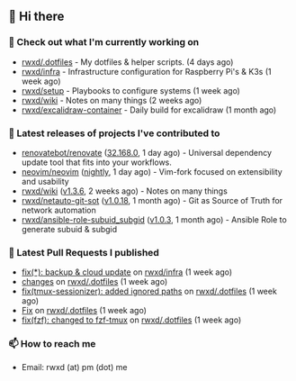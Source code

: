 ## 👋 Hi there

### 👷 Check out what I'm currently working on


- [rwxd/.dotfiles](https://github.com/rwxd/.dotfiles) - My dotfiles &amp; helper scripts. (4 days ago)
- [rwxd/infra](https://github.com/rwxd/infra) - Infrastructure configuration for Raspberry Pi&#39;s &amp; K3s (1 week ago)
- [rwxd/setup](https://github.com/rwxd/setup) - Playbooks to configure systems (1 week ago)
- [rwxd/wiki](https://github.com/rwxd/wiki) - Notes on many things (2 weeks ago)
- [rwxd/excalidraw-container](https://github.com/rwxd/excalidraw-container) - Daily build for excalidraw (1 month ago)

### 🔭 Latest releases of projects I've contributed to


- [renovatebot/renovate](https://github.com/renovatebot/renovate) ([32.168.0](https://github.com/renovatebot/renovate/releases/tag/32.168.0), 1 day ago) - Universal dependency update tool that fits into your workflows.
- [neovim/neovim](https://github.com/neovim/neovim) ([nightly](https://github.com/neovim/neovim/releases/tag/nightly), 1 day ago) - Vim-fork focused on extensibility and usability
- [rwxd/wiki](https://github.com/rwxd/wiki) ([v1.3.6](https://github.com/rwxd/wiki/releases/tag/v1.3.6), 2 weeks ago) - Notes on many things
- [rwxd/netauto-git-sot](https://github.com/rwxd/netauto-git-sot) ([v1.0.18](https://github.com/rwxd/netauto-git-sot/releases/tag/v1.0.18), 1 month ago) - Git as Source of Truth for network automation
- [rwxd/ansible-role-subuid_subgid](https://github.com/rwxd/ansible-role-subuid_subgid) ([v1.0.3](https://github.com/rwxd/ansible-role-subuid_subgid/releases/tag/v1.0.3), 1 month ago) - Ansible Role to generate subuid &amp; subgid

### 🔨 Latest Pull Requests I published


- [fix(*): backup &amp; cloud update](https://github.com/rwxd/infra/pull/64) on [rwxd/infra](https://github.com/rwxd/infra) (1 week ago)
- [changes](https://github.com/rwxd/.dotfiles/pull/38) on [rwxd/.dotfiles](https://github.com/rwxd/.dotfiles) (1 week ago)
- [fix(tmux-sessionizer): added ignored paths](https://github.com/rwxd/.dotfiles/pull/37) on [rwxd/.dotfiles](https://github.com/rwxd/.dotfiles) (1 week ago)
- [Fix](https://github.com/rwxd/.dotfiles/pull/36) on [rwxd/.dotfiles](https://github.com/rwxd/.dotfiles) (1 week ago)
- [fix(fzf): changed to fzf-tmux](https://github.com/rwxd/.dotfiles/pull/35) on [rwxd/.dotfiles](https://github.com/rwxd/.dotfiles) (1 week ago)

### 📫 How to reach me

- Email: rwxd (at) pm (dot) me
